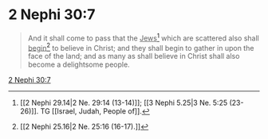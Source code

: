 # 2 Nephi 30:7

> And it shall come to pass that the <u>Jews</u>[^a] which are scattered also shall <u>begin</u>[^b] to believe in Christ; and they shall begin to gather in upon the face of the land; and as many as shall believe in Christ shall also become a delightsome people.

[2 Nephi 30:7](https://www.churchofjesuschrist.org/study/scriptures/bofm/2-ne/30?lang=eng&id=p7#p7)


[^a]: [[2 Nephi 29.14|2 Ne. 29:14 (13-14)]]; [[3 Nephi 5.25|3 Ne. 5:25 (23-26)]]. TG [[Israel, Judah, People of]].
[^b]: [[2 Nephi 25.16|2 Ne. 25:16 (16-17).]]
